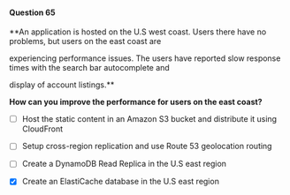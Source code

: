 #### Question  65


**An application is hosted on the U.S west coast. Users there have no problems, but users on the east coast are

experiencing performance issues. The users have reported slow response times with the search bar autocomplete and

display of account listings.**


**How can you improve the performance for users on the east coast?**


- [ ] Host the static content in an Amazon S3 bucket and distribute it using CloudFront


- [ ] Setup cross-region replication and use Route 53 geolocation routing


- [ ] Create a DynamoDB Read Replica in the U.S east region


- [x] Create an ElastiCache database in the U.S east region

